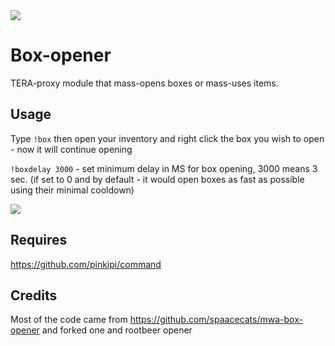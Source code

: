 <img src=http://i.cubeupload.com/rF27Xw.jpg>

# Box-opener
TERA-proxy module that mass-opens boxes or mass-uses items.

## Usage
Type `!box` then open your inventory and right click the box you wish to open - now it will continue opening

`!boxdelay 3000` - set minimum delay in MS for box opening, 3000 means 3 sec. (if set to 0 and by default - it would open boxes as fast as possible using their minimal cooldown)

<img src=http://i.cubeupload.com/Sr7lEW.jpg>

## Requires
https://github.com/pinkipi/command

## Credits
Most of the code came from https://github.com/spaacecats/mwa-box-opener and forked one and rootbeer opener
